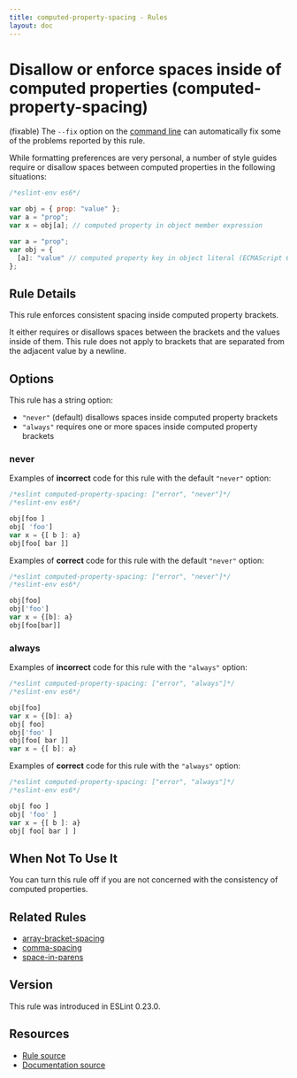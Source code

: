 ```yaml
---
title: computed-property-spacing - Rules
layout: doc
---
```

<!-- Note: No pull requests accepted for this file. See README.md in the root directory for details. -->

# Disallow or enforce spaces inside of computed properties (computed-property-spacing)

(fixable) The `--fix` option on the [command line](../user-guide/command-line-interface#fix) can automatically fix some of the problems reported by this rule.

While formatting preferences are very personal, a number of style guides require
or disallow spaces between computed properties in the following situations:

```js
/*eslint-env es6*/

var obj = { prop: "value" };
var a = "prop";
var x = obj[a]; // computed property in object member expression

var a = "prop";
var obj = {
  [a]: "value" // computed property key in object literal (ECMAScript 6)
};
```

## Rule Details

This rule enforces consistent spacing inside computed property brackets.

It either requires or disallows spaces between the brackets and the values inside of them.
This rule does not apply to brackets that are separated from the adjacent value by a newline.

## Options

This rule has a string option:

* `"never"` (default) disallows spaces inside computed property brackets
* `"always"` requires one or more spaces inside computed property brackets

### never

Examples of **incorrect** code for this rule with the default `"never"` option:

```js
/*eslint computed-property-spacing: ["error", "never"]*/
/*eslint-env es6*/

obj[foo ]
obj[ 'foo']
var x = {[ b ]: a}
obj[foo[ bar ]]
```

Examples of **correct** code for this rule with the default `"never"` option:

```js
/*eslint computed-property-spacing: ["error", "never"]*/
/*eslint-env es6*/

obj[foo]
obj['foo']
var x = {[b]: a}
obj[foo[bar]]
```

### always

Examples of **incorrect** code for this rule with the `"always"` option:

```js
/*eslint computed-property-spacing: ["error", "always"]*/
/*eslint-env es6*/

obj[foo]
var x = {[b]: a}
obj[ foo]
obj['foo' ]
obj[foo[ bar ]]
var x = {[ b]: a}
```

Examples of **correct** code for this rule with the `"always"` option:

```js
/*eslint computed-property-spacing: ["error", "always"]*/
/*eslint-env es6*/

obj[ foo ]
obj[ 'foo' ]
var x = {[ b ]: a}
obj[ foo[ bar ] ]
```


## When Not To Use It

You can turn this rule off if you are not concerned with the consistency of computed properties.

## Related Rules

* [array-bracket-spacing](array-bracket-spacing)
* [comma-spacing](comma-spacing)
* [space-in-parens](space-in-parens)

## Version

This rule was introduced in ESLint 0.23.0.

## Resources

* [Rule source](https://github.com/eslint/eslint/tree/master/lib/rules/computed-property-spacing.js)
* [Documentation source](https://github.com/eslint/eslint/tree/master/docs/rules/computed-property-spacing.md)
